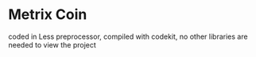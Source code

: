 # Metrix Coin

coded in Less preprocessor, 
compiled with codekit, 
no other libraries are needed to view the project
